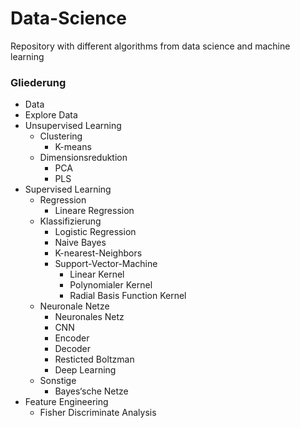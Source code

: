 # Data-Science
Repository with different algorithms from data science and machine learning

### Gliederung

*	Data
*	Explore Data		
* Unsupervised Learning
  *	Clustering
    * K-means
  * Dimensionsreduktion
    *	PCA
    *	PLS
* Supervised Learning
   *	Regression
        *    Lineare Regression
   * Klassifizierung
        *	Logistic Regression
        *	Naive Bayes
        *	K-nearest-Neighbors
        *	Support-Vector-Machine
             +	Linear Kernel
             +	Polynomialer Kernel
             +	Radial Basis Function Kernel
    *	Neuronale Netze
          +	Neuronales Netz
          +	CNN
          +	Encoder
          +	Decoder
          +	Resticted Boltzman
          +	Deep Learning
   *	Sonstige
         +	Bayes‘sche Netze
*	Feature Engineering
	 *	Fisher Discriminate Analysis

